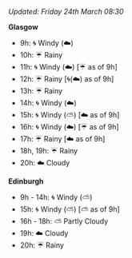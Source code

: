 *Updated: Friday 24th March 08:30*

**Glasgow**

* 9h: :cyclone: Windy (:cloud:)
* 10h: :umbrella: Rainy
* 11h: :cyclone: Windy (:cloud:) [:umbrella: as of 9h]
* 12h: :umbrella: Rainy [:cyclone:(:cloud:) as of 9h]
* 13h: :umbrella: Rainy
* 14h: :cyclone: Windy (:cloud:)
* 15h: :cyclone: Windy (:partly_sunny:) [:cloud: as of 9h]
* 16h: :cyclone: Windy (:cloud:) [:umbrella: as of 9h]
* 17h: :umbrella: Rainy [:cloud: as of 9h]
* 18h, 19h: :umbrella: Rainy
* 20h: :cloud: Cloudy

**Edinburgh**

* 9h - 14h: :cyclone: Windy (:partly_sunny:)
* 15h: :cyclone: Windy (:partly_sunny:) [:partly_sunny: as of 9h]
* 16h - 18h: :partly_sunny: Partly Cloudy
* 19h: :cloud: Cloudy
* 20h: :umbrella: Rainy
